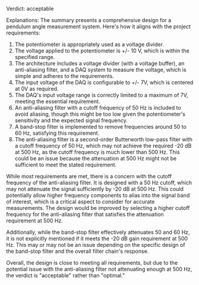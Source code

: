 Verdict: acceptable

Explanations: 
The summary presents a comprehensive design for a pendulum angle measurement system. Here's how it aligns with the project requirements:

1. The potentiometer is appropriately used as a voltage divider.
2. The voltage applied to the potentiometer is +/- 10 V, which is within the specified range.
3. The architecture includes a voltage divider (with a voltage buffer), an anti-aliasing filter, and a DAQ system to measure the voltage, which is simple and adheres to the requirements.
4. The input voltage of the DAQ is configurable to +/- 7V, which is centered at 0V as required.
5. The DAQ's input voltage range is correctly limited to a maximum of 7V, meeting the essential requirement.
6. An anti-aliasing filter with a cutoff frequency of 50 Hz is included to avoid aliasing, though this might be too low given the potentiometer's sensitivity and the expected signal frequency.
7. A band-stop filter is implemented to remove frequencies around 50 to 60 Hz, satisfying this requirement.
8. The anti-aliasing filter is a second-order Butterworth low-pass filter with a cutoff frequency of 50 Hz, which may not achieve the required -20 dB at 500 Hz, as the cutoff frequency is much lower than 500 Hz. This could be an issue because the attenuation at 500 Hz might not be sufficient to meet the stated requirement.

While most requirements are met, there is a concern with the cutoff frequency of the anti-aliasing filter. It is designed with a 50 Hz cutoff, which may not attenuate the signal sufficiently by -20 dB at 500 Hz. This could potentially allow higher frequency components to alias into the signal band of interest, which is a critical aspect to consider for accurate measurements. The design would be improved by selecting a higher cutoff frequency for the anti-aliasing filter that satisfies the attenuation requirement at 500 Hz.

Additionally, while the band-stop filter effectively attenuates 50 and 60 Hz, it is not explicitly mentioned if it meets the -20 dB gain requirement at 500 Hz. This may or may not be an issue depending on the specific design of the band-stop filter and the overall filter chain's response.

Overall, the design is close to meeting all requirements, but due to the potential issue with the anti-aliasing filter not attenuating enough at 500 Hz, the verdict is "acceptable" rather than "optimal."